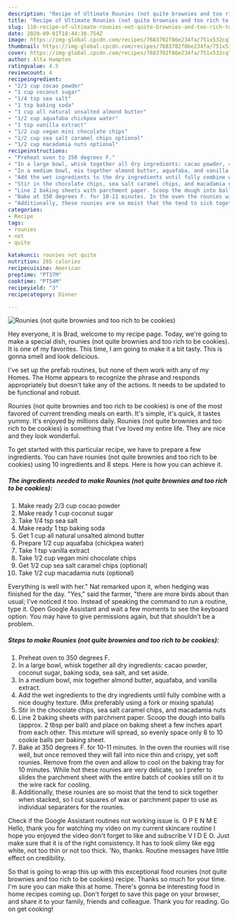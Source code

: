 ```yaml
---
description: "Recipe of Ultimate Rounies (not quite brownies and too rich to be cookies)"
title: "Recipe of Ultimate Rounies (not quite brownies and too rich to be cookies)"
slug: 110-recipe-of-ultimate-rounies-not-quite-brownies-and-too-rich-to-be-cookies
date: 2020-09-01T18:44:30.754Z
image: https://img-global.cpcdn.com/recipes/7683702f86e234fa/751x532cq70/rounies-not-quite-brownies-and-too-rich-to-be-cookies-recipe-main-photo.jpg
thumbnail: https://img-global.cpcdn.com/recipes/7683702f86e234fa/751x532cq70/rounies-not-quite-brownies-and-too-rich-to-be-cookies-recipe-main-photo.jpg
cover: https://img-global.cpcdn.com/recipes/7683702f86e234fa/751x532cq70/rounies-not-quite-brownies-and-too-rich-to-be-cookies-recipe-main-photo.jpg
author: Alta Hampton
ratingvalue: 4.5
reviewcount: 4
recipeingredient:
- "2/3 cup cocao powder"
- "1 cup coconut sugar"
- "1/4 tsp sea salt"
- "1 tsp baking soda"
- "1 cup all natural unsalted almond butter"
- "1/2 cup aquafaba chickpea water"
- "1 tsp vanilla extract"
- "1/2 cup vegan mini chocolate chips"
- "1/2 cup sea salt caramel chips optional"
- "1/2 cup macadamia nuts optional"
recipeinstructions:
- "Preheat oven to 350 degrees F."
- "In a large bowl, whisk together all dry ingredients: cacao powder, coconut sugar, baking soda, sea salt, and set aside."
- "In a medium bowl, mix together almond butter, aquafaba, and vanilla extract."
- "Add the wet ingredients to the dry ingredients until fully combine with a nice doughy texture. (Mix preferably using a fork or mixing spatula)"
- "Stir in the chocolate chips, sea salt caramel chips, and macadamia nuts"
- "Line 2 baking sheets with parchment paper. Scoop the dough into balls (approx. 2 tbsp per ball) and place on baking sheet a few inches apart from each other. This mixture will spread, so evenly space only 8 to 10 cookie balls per baking sheet."
- "Bake at 350 degrees F. for 10-11 minutes. In the oven the rounies will rise well, but once removed they will fall into nice thin and crispy, yet soft rounies. Remove from the oven and allow to cool on the baking tray for 10 minutes. While hot these rounies are very delicate, so I prefer to slides the parchment sheet with the entire batch of cookies still on it to the wire rack for cooling."
- "Additionally, these rounies are so moist that the tend to sick together when stacked, so I cut squares of wax or parchment paper to use as individual separaters for the rounies."
categories:
- Recipe
tags:
- rounies
- not
- quite

katakunci: rounies not quite 
nutrition: 265 calories
recipecuisine: American
preptime: "PT37M"
cooktime: "PT54M"
recipeyield: "3"
recipecategory: Dinner

---
```



![Rounies (not quite brownies and too rich to be cookies)](https://img-global.cpcdn.com/recipes/7683702f86e234fa/751x532cq70/rounies-not-quite-brownies-and-too-rich-to-be-cookies-recipe-main-photo.jpg)

Hey everyone, it is Brad, welcome to my recipe page. Today, we're going to make a special dish, rounies (not quite brownies and too rich to be cookies). It is one of my favorites. This time, I am going to make it a bit tasty. This is gonna smell and look delicious.

I&#39;ve set up the prefab routines, but none of them work with any of my Homes. The Home appears to recognize the phrase and responds appropriately but doesn&#39;t take any of the actions. It needs to be updated to be functional and robust.

Rounies (not quite brownies and too rich to be cookies) is one of the most favored of current trending meals on earth. It's simple, it's quick, it tastes yummy. It's enjoyed by millions daily. Rounies (not quite brownies and too rich to be cookies) is something that I've loved my entire life. They are nice and they look wonderful.


To get started with this particular recipe, we have to prepare a few ingredients. You can have rounies (not quite brownies and too rich to be cookies) using 10 ingredients and 8 steps. Here is how you can achieve it.

<!--inarticleads1-->

##### The ingredients needed to make Rounies (not quite brownies and too rich to be cookies):

1. Make ready 2/3 cup cocao powder
1. Make ready 1 cup coconut sugar
1. Take 1/4 tsp sea salt
1. Make ready 1 tsp baking soda
1. Get 1 cup all natural unsalted almond butter
1. Prepare 1/2 cup aquafaba (chickpea water)
1. Take 1 tsp vanilla extract
1. Take 1/2 cup vegan mini chocolate chips
1. Get 1/2 cup sea salt caramel chips (optional)
1. Take 1/2 cup macadamia nuts (optional)


Everything is well with her.&#34; Nat remarked upon it, when hedging was finished for the day. &#34;Yes,&#34; said the farmer, &#34;there are more birds about than usual; I&#39;ve noticed it too. Instead of speaking the command to run a routine, type it. Open Google Assistant and wait a few moments to see the keyboard option. You may have to give permissions again, but that shouldn&#39;t be a problem. 

<!--inarticleads2-->

##### Steps to make Rounies (not quite brownies and too rich to be cookies):

1. Preheat oven to 350 degrees F.
1. In a large bowl, whisk together all dry ingredients: cacao powder, coconut sugar, baking soda, sea salt, and set aside.
1. In a medium bowl, mix together almond butter, aquafaba, and vanilla extract.
1. Add the wet ingredients to the dry ingredients until fully combine with a nice doughy texture. (Mix preferably using a fork or mixing spatula)
1. Stir in the chocolate chips, sea salt caramel chips, and macadamia nuts
1. Line 2 baking sheets with parchment paper. Scoop the dough into balls (approx. 2 tbsp per ball) and place on baking sheet a few inches apart from each other. This mixture will spread, so evenly space only 8 to 10 cookie balls per baking sheet.
1. Bake at 350 degrees F. for 10-11 minutes. In the oven the rounies will rise well, but once removed they will fall into nice thin and crispy, yet soft rounies. Remove from the oven and allow to cool on the baking tray for 10 minutes. While hot these rounies are very delicate, so I prefer to slides the parchment sheet with the entire batch of cookies still on it to the wire rack for cooling.
1. Additionally, these rounies are so moist that the tend to sick together when stacked, so I cut squares of wax or parchment paper to use as individual separaters for the rounies.


Check if the Google Assistant routines not working issue is. O P E N M E Hello, thank you for watching my video on my current skincare routine I hope you enjoyed the video don&#39;t forget to like and subscribe V I D E O. Just make sure that it is of the right consistency. It has to look slimy like egg white, not too thin or not too thick. &#39;No, thanks. Routine messages have little effect on credibility. 

So that is going to wrap this up with this exceptional food rounies (not quite brownies and too rich to be cookies) recipe. Thanks so much for your time. I'm sure you can make this at home. There's gonna be interesting food in home recipes coming up. Don't forget to save this page on your browser, and share it to your family, friends and colleague. Thank you for reading. Go on get cooking!
